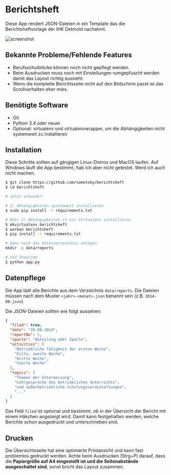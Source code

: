 # Berichtsheft

Diese App rendert JSON-Dateien in ein Template das die Berichtsheftvorlage der IHK Detmold nachahmt.

![screenshot](https://github.com/sometoby/berichtsheft/raw/master/.screenshot.png)

## Bekannte Probleme/Fehlende Features

* Berufsschulblöcke können noch nicht gepflegt werden.
* Beim Ausdrucken muss noch mit Einstellungen rumgepfuscht werden damit das Layout richtig aussieht.
* Wenn die komplette Berichtsseite nicht auf den Bildschirm passt ist das Scrollverhalten eher mies.

## Benötigte Software

* Git
* Python 3.4 oder neuer
* Optional: virtualenv und virtualenvwrapper, um die Abhängigkeiten nicht systemweit zu installieren

## Installation

Diese Schritte sollten auf gängigen Linux-Distros und MacOS laufen. Auf Windows läuft die App bestimmt, hab ich aber nicht getestet. Werd ich auch nicht machen.

```sh
$ git clone https://github.com/sometoby/berichtsheft
$ cd berichtsheft

# Jetzt entweder:

# 1) Abhängigkeiten systemweit installieren
$ sudo pip install -r requirements.txt

# Oder 2) Abhängigkeiten in ein Virtualenv installieren
$ mkvirtualenv berichtsheft
$ workon berichtsheft
$ pip install -r requirements.txt

# Dann noch das Datenverzeichnis anlegen.
mkdir -p data/reports

# Und Showtime.
$ python app.py
```

## Datenpflege

Die App lädt alle Berichte aus dem Verzeichnis `data/reports`. Die Dateien müssen nach dem Muster `<jahr>-<monat>.json` benannt sein (z.B. `2014-08.json`).

Die JSON-Dateien sollten wie folgt aussehen:
```json
{
  "filed": true,
  "date": "28.08.2014",
  "reportNo": 1,
  "sparte": "Abteilung oder Sparte",
  "activities": [
    "Betriebliche Tätigkeit der ersten Woche",
    "Ditto, zweite Woche",
    "Dritte Woche",
    "Vierte Woche"
  ],
  "topics": [
    "Themen der Unterweisung",
    "Lehrgespräche des betrieblichen Unterrichts",
    "und außerbetriebliche Schulungsveranstaltungen",
    "..."
  ]
}
```

Das Feld `filed` ist optional und bestimmt, ob in der Übersicht der Bericht mit einem Häkchen angezeigt wird. Damit kann festgehalten werden, welche Berichte schon ausgedruckt und unterschrieben sind.

## Drucken

Die Übersichtsseite hat eine optimierte Printansicht und kann fast problemlos gedruckt werden. Achte beim Ausdrucken (Strg+P) darauf, dass die **Papiergröße auf A4 eingestellt ist und die Seitenabstände ausgeschaltet sind**, sonst bricht das Layout zusammen.
